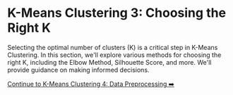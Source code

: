 # K-Means Clustering 3: Choosing the Right K

Selecting the optimal number of clusters (K) is a critical step in K-Means Clustering. In this section, we'll explore various methods for choosing the right K, including the Elbow Method, Silhouette Score, and more. We'll provide guidance on making informed decisions.

[Continue to K-Means Clustering 4: Data Preprocessing ➡️](kmeans_data_preprocessing.md)

